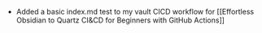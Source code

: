 - Added a basic index.md test to my vault CICD workflow for [[Effortless Obsidian to Quartz CI&CD for Beginners with GitHub Actions]] 